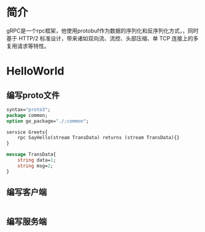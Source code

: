 # 简介
gRPC是一个rpc框架，他使用protobuf作为数据的序列化和反序列化方式，，同时基于 HTTP/2 标准设计，带来诸如双向流、流控、头部压缩、单 TCP 连接上的多复用请求等特性。

# HelloWorld
## 编写proto文件
```proto
syntax="proto3";
package common;
option go_package="./;common";

service Greets{
    rpc SayHello(stream TransData) returns (stream TransData){}
}

message TransData{
    string data=1;
    string msg=2;
}
```

## 编写客户端
```go

```


## 编写服务端
